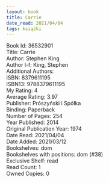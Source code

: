 ```yaml
---
layout: book
title: Carrie
date_read: 2021/04/04
tags: książki
---
```


Book Id: 36532901<br />
Title: Carrie<br />
Author: Stephen King<br />
Author l-f: King, Stephen<br />
Additional Authors: <br />
ISBN: 8379611195<br />
ISBN13: 9788379611195<br />
My Rating: 4<br />
Average Rating: 3.97<br />
Publisher: Prószyński i Spółka<br />
Binding: Paperback<br />
Number of Pages: 254<br />
Year Published: 2014<br />
Original Publication Year: 1974<br />
Date Read: 2021/04/04<br />
Date Added: 2021/03/12<br />
Bookshelves: dom<br />
Bookshelves with positions: dom (#38)<br />
Exclusive Shelf: read<br />
Read Count: 1<br />
Owned Copies: 0<br />


